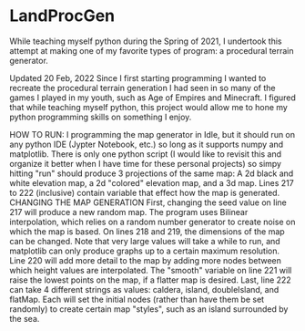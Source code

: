 # LandProcGen
While teaching myself python during the Spring of 2021, I undertook this attempt at making one of my favorite types of program: a procedural terrain generator.  

Updated 20 Feb, 2022
Since I first starting programming I wanted to recreate the procedural terrain generation I had seen in so many of the games I played in my youth, such as Age of Empires and Minecraft.  I figured that while teaching myself python, this project would allow me to hone my python programming skills on something I enjoy.  

HOW TO RUN: 
  I programming the map generator in Idle, but it should run on any python IDE (Jypter Notebook, etc.) so long as it supports numpy and matplotlib.  There is only one python script (I would like to revisit this and organize it better when I have time for these personal projects) so simpy hitting "run" should produce 3 projections of the same map: A 2d black and white elevation map, a 2d "colored" elevation map, and a 3d map.  Lines 217 to 222 (inclusive) contain variable that effect how the map is generated.  
CHANGING THE MAP GENERATION 
   First, changing the seed value on line 217 will produce a new random map.  The program uses Bilinear interpolation, which relies on a random number generator to create noise on which the map is based.  On lines 218 and 219, the dimensions of the map can be changed.  Note that very large values will take a while to run, and matplotlib can only produce graphs up to a certain maximum resolution.  Line 220 will add more detail to the map by adding more nodes between which height values are interpolated.  The "smooth" variable on line 221 will raise the lowest points on the map, if a flatter map is desired.  Last, line 222 can take 4 different strings as values: caldera, island, doubleIsland, and flatMap.  Each will set the initial nodes (rather than have them be set randomly) to create certain map "styles", such as an island surrounded by the sea.  
